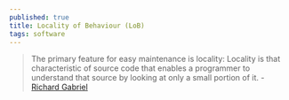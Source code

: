 ```yaml
---
published: true
title: Locality of Behaviour (LoB)
tags: software
---
```

> The primary feature for easy maintenance is locality: Locality is that characteristic of source code that enables a programmer to understand that source by looking at only a small portion of it. - [Richard Gabriel](https://htmx.org/essays/locality-of-behaviour/)
